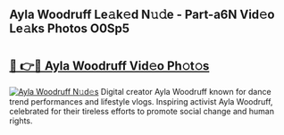## Ayla Woodruff Le𝚊k𝚎d N𝚞𝚍e - Part-a6N Vid𝚎o Le𝚊ks Photos O0Sp5

# <h2><a href="http://fbftu8r.evod.top/?m=Ayla+Woodruff">🔗 👉🔴 Ayla Woodruff Vid𝚎o Ph𝚘t𝚘s</a></h2>

[![Ayla Woodruff N𝚞d𝚎s](https://i.imgur.com/8V9OHl7.gif)](http://fbftu8r.evod.top/?m=Ayla+Woodruff)
Digital creator Ayla Woodruff known for dance trend performances and lifestyle vlogs. Inspiring activist Ayla Woodruff, celebrated for their tireless efforts to promote social change and human rights. 

